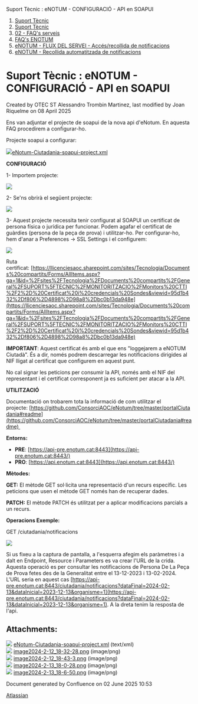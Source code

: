 Suport Tècnic : eNOTUM - CONFIGURACIÓ - API en SOAPUI  

1.  [Suport Tècnic](index.md)
2.  [Suport Tècnic](13893782.md)
3.  [02 - FAQ's serveis](26313393.md)
4.  [FAQ's ENOTUM](28705561.md)
5.  [eNOTUM - FLUX DEL SERVEI - Accés/recollida de notificacions](28706661.md)
6.  [eNOTUM - Recollida automatitzada de notificacions](eNOTUM---Recollida-automatitzada-de-notificacions_100009192.md)

Suport Tècnic : eNOTUM - CONFIGURACIÓ - API en SOAPUI
=====================================================

Created by OTEC ST Alessandro Trombin Martinez, last modified by Joan Riquelme on 08 April 2025

Ens van adjuntar el projecte de soapui de la nova api d'eNotum. En aquesta FAQ procedirem a configurar-ho.

Projecte soapui a configurar:

[![](download/resources/com.atlassian.confluence.plugins.confluence-view-file-macro:view-file-macro-resources/images/placeholder-small-code.png)eNotum-Ciutadania-soapui-project.xml](/download/attachments/100009195/eNotum-Ciutadania-soapui-project.xml?version=1&modificationDate=1707758970045&api=v2)

  

**CONFIGURACIÓ**

1- Importem projecte:

![](attachments/100009195/100009237.png)

  

  

  

  

  

  

  

  

  

2- Se'ns obrirà el següent projecte:

![](attachments/100009195/100009238.png)

3- Aquest projecte necessita tenir configurat al SOAPUI un certificat de persona física o jurídica per funcionar. Podem agafar el certificat de guàrdies (persona de la peça de prova) i utilitzar-ho. Per configurar-ho, hem d'anar a Preferences → SSL Settings i el configurem: 

![](attachments/100009195/100009255.png)

Ruta certificat: [https://llicenciesaoc.sharepoint.com/sites/Tecnologia/Documents%20compartits/Forms/AllItems.aspx?ga=1&id=%2Fsites%2FTecnologia%2FDocuments%20compartits%2FGeneral%2FSUPORT%5FTECNIC%2FMONITORITZACIO%2FMonitors%20CTTI%2F2%2D%20Certificat%20i%20credencials%20Sondes&viewid=95d1b432%2Df806%2D4898%2D98a8%2Dbc0b13da948e](https://llicenciesaoc.sharepoint.com/sites/Tecnologia/Documents%20compartits/Forms/AllItems.aspx?ga=1&id=%2Fsites%2FTecnologia%2FDocuments%20compartits%2FGeneral%2FSUPORT%5FTECNIC%2FMONITORITZACIO%2FMonitors%20CTTI%2F2%2D%20Certificat%20i%20credencials%20Sondes&viewid=95d1b432%2Df806%2D4898%2D98a8%2Dbc0b13da948e)

  

**IMPORTANT**: Aquest certificat és amb el que ens "loggejarem a eNOTUM Ciutadà". És a dir, només podrem descarregar les notificacions dirigides al NIF lligat al certificat que configurem en aquest punt.

No cal signar les peticions per consumir la API, només amb el NIF del representant i el certificat corresponent ja es suficient per atacar a la API.

**UTILITZACIÓ**

Documentació on trobarem tota la informació de com utilitzar el projecte: [https://github.com/ConsorciAOC/eNotum/tree/master/portalCiutadania#readme](https://github.com/ConsorciAOC/eNotum/tree/master/portalCiutadania#readme) 

**Entorns:**

*   **PRE**: [https://api-pre.enotum.cat:8443](https://api-pre.enotum.cat:8443/)
*   **PRO**: [https://api.enotum.cat:8443](https://api.enotum.cat:8443/)

**Mètodes:**

**GET:** El mètode GET sol·licita una representació d'un recurs específic. Les peticions que usen el mètode GET només han de recuperar dades.

**PATCH:** El mètode PATCH és utilitzat per a aplicar modificacions parcials a un recurs.

**Operacions Exemple:**

GET /ciutadania/notificacions

![](attachments/100009195/100009254.png)

Si us fixeu a la captura de pantalla, a l'esquerra afegim els paràmetres i a dalt en Endpoint, Resource i Parameters es va crear l'URL de la crida. Aquesta operació es per consultar les notificacions de Persona De La Peça de Prova fetes des de la Generalitat entre el 13-12-2023 i 13-02-2024. L'URL seria en aquest cas [https://api-pre.enotum.cat:8443/ciutadania/notificacions?dataFinal=2024-02-13&dataInicial=2023-12-13&organisme=1](https://api-pre.enotum.cat:8443/ciutadania/notificacions?dataFinal=2024-02-13&dataInicial=2023-12-13&organisme=1). A la dreta tenim la resposta de l'api.

  

  

  

  

  

  

  

Attachments:
------------

![](images/icons/bullet_blue.gif) [eNotum-Ciutadania-soapui-project.xml](attachments/100009195/100009236.xml) (text/xml)  
![](images/icons/bullet_blue.gif) [image2024-2-12\_18-32-28.png](attachments/100009195/100009237.png) (image/png)  
![](images/icons/bullet_blue.gif) [image2024-2-12\_18-43-3.png](attachments/100009195/100009238.png) (image/png)  
![](images/icons/bullet_blue.gif) [image2024-2-13\_18-0-28.png](attachments/100009195/100009254.png) (image/png)  
![](images/icons/bullet_blue.gif) [image2024-2-13\_18-6-50.png](attachments/100009195/100009255.png) (image/png)  

Document generated by Confluence on 02 June 2025 10:53

[Atlassian](http://www.atlassian.com/)